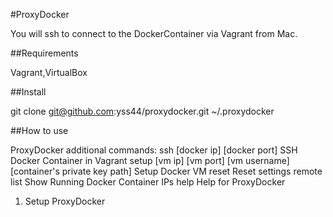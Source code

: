 #ProxyDocker

You will ssh to connect to the DockerContainer via Vagrant from Mac.


##Requirements

Vagrant,VirtualBox


##Install

git clone git@github.com:yss44/proxydocker.git ~/.proxydocker

##How to use

ProxyDocker additional commands:
  ssh [docker ip] [docker port]                   SSH Docker Container in Vagrant
  setup [vm ip] [vm port] [vm username]
               [container's private key path]     Setup Docker VM
  reset                                           Reset settings
  remote list                                     Show Running Docker Container IPs
  help                                            Help for ProxyDocker


1. Setup ProxyDocker
